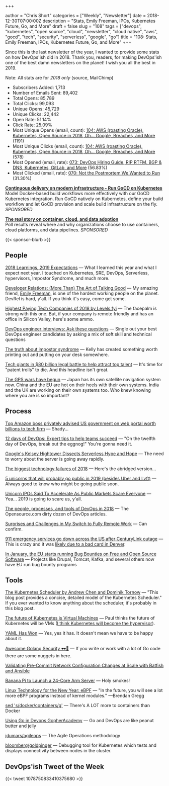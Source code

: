 +++

author = "Chris Short"
categories = ["Weekly", "Newsletter"]
date = 2018-12-30T07:00:00Z
description = "Stats, Emily Freeman, IPOs, Kubernetes Future, Go, and More"
draft = false
slug = "108"
tags = ["devops", "kubernetes", "open source", "cloud", "newsletter", "cloud native", "aws", "gocd", "tech", "security", "serverless", "google", "go"]
title = "108: Stats, Emily Freeman, IPOs, Kubernetes Future, Go, and More"
+++

Since this is the last newsletter of the year, I wanted to provide some stats on how DevOps'ish did in 2018. Thank you, readers, for making DevOps'ish one of the best damn newsletters on the planet! I wish you all the best in 2019.

Note: All stats are for *2018 only* (source, MailChimp)

* Subscribers Added: 1,713
* Number of Emails Sent: 89,402
* Total Opens: 85,789
* Total Clicks: 99,093
* Unique Opens: 45,729
* Unique Clicks: 22,442
* Open Rate: 51.14%
* Click Rate: 25.09%
* Most Unique Opens (email, count): [104: AWS (roasting Oracle), Kubernetes, Open Source in 2018, Oh... Google, Breaches, and More](https://devopsish.com/104/) (1191)
* Most Unique Clicks (email, count): [104: AWS (roasting Oracle), Kubernetes, Open Source in 2018, Oh... Google, Breaches, and More](https://devopsish.com/104/) (578)
* Most Opened (email, rate): [073: DevOps Hiring Guide, RIP RTFM, BGP & DNS, Kubernetes, GitLab, and More](https://devopsish.com/073/) (56.83%)
* Most Clicked (email, rate): [070: Not the Postmortem We Wanted to Run](https://devopsish.com/070/) (31.30%)

[**Continuous delivery on modern infrastructure - Run GoCD on Kubernetes**](https://www.gocd.org/kubernetes)  
Model Docker-based build workflows more effectively with our GoCD Kubernetes integration. Run GoCD natively on Kubernetes, define your build workflow and let GoCD provision and scale build infrastructure on the fly. *SPONSORED*

[**The real story on container, cloud, and data adoption**](https://www.oreilly.com/pub/cpc/175842)  
Poll results reveal where and why organizations choose to use containers, cloud platforms, and data pipelines. *SPONSORED*

{{< sponsor-blurb >}}

## People

[2018 Learnings, 2019 Expectations](https://chrisshort.net/2018-learnings-2019-expectations/) — What I learned this year and what I expect next year. I touched on Kubernetes, SRE, DevOps, Serverless, hypervisors, Impostor Syndrome, and much more.

[Developer Relations: (More Than) The Art of Talking Good](https://emilyfreeman.io/blog/developer-relations-more-than-the-art-of-talking-good) — My amazing friend, [Emily Freeman](https://emilyfreeman.io/), is one of the hardest working people on the planet. DevRel is hard, y'all. If you think it's easy, come get some.

[Highest Paying Tech Companies of 2018 by Levels.fyi](https://www.levels.fyi/2018/) — The facepalm is strong with this one. But, if your company is remote friendly and has an office in Silicon Valley, here's some ammo.

[DevOps engineer interviews: Ask these questions](https://enterprisersproject.com/article/2018/12/hiring-devops-engineer-ask-these-questions) — Single out your best DevOps engineer candidates by asking a mix of soft skill and technical questions

[The truth about impostor syndrome](https://dev.to/kelly/the-truth-about-impostor-syndrome-165h) — Kelly has created something worth printing out and putting on your desk somewhere.

[Tech giants in $80 billion legal battle to help attract top talent](https://www.cnbc.com/2018/12/26/tech-giants-in-80-billion-legal-battle-to-help-attract-top-talent.html) — It's time for "patent trolls" to die. And this headline isn't great.

[The GPS wars have begun](https://techcrunch.com/2018/12/21/the-gps-wars-have-begun/) — Japan has its own satellite navigation system now. China and the EU are hot on their heels with their own systems. India and the UK are working on their own systems too. Who knew knowing where you are is so important?

## Process

[Top Amazon boss privately advised US government on web portal worth billions to tech firm](https://www.theguardian.com/technology/2018/dec/26/amazon-anne-rung-government-services-authority) — Shady...

[12 days of DevOps: Expert tips to help teams succeed](https://enterprisersproject.com/article/2018/12/12-days-devops-expert-tips-how-help-teams-succeed) — "On the twelfth day of DevOps, break out the eggnog!" You're gonna need it.

[Google's Kelsey Hightower Dissects Serverless Hype and Hope](https://thenewstack.io/googles-kelsey-hightower-dissects-serverless-hype-and-hope/) — The need to worry about the server is going away rapidly.

[The biggest technology failures of 2018](https://www.technologyreview.com/s/612646/the-biggest-technology-failures-of-2018/) — Here's the abridged version...

[5 unicorns that will probably go public in 2019 (besides Uber and Lyft)](https://techcrunch.com/2018/12/23/5-unicorns-that-will-probably-go-public-in-2019-besides-uber-and-lyft/) — Always good to know who might be going public soon.

[Unicorn IPOs Said To Accelerate As Public Markets Scare Everyone](https://news.crunchbase.com/news/unicorn-ipos-said-to-accelerate-as-public-markets-scare-everyone/) — Yea... 2019 is going to scare us, y'all.

[The people, processes, and tools of DevOps in 2018](https://opensource.com/article/18/12/top-devops) — The Opensource.com dirty dozen of DevOps articles.

[Surprises and Challenges in My Switch to Fully Remote Work](https://auth0.com/blog/surprises-in-my-switch-to-remote-work/) — Can confirm.

[911 emergency services go down across the US after CenturyLink outage](https://techcrunch.com/2018/12/28/911-service-outage-centurylink/) — This is crazy and it was [likely due to a bad card in Denver](https://www.geekwire.com/2018/report-huge-centurylink-outage-caused-bad-networking-card-colorado/).

[In January, the EU starts running Bug Bounties on Free and Open Source Software](https://juliareda.eu/2018/12/eu-fossa-bug-bounties/) — Projects like Drupal, Tomcat, Kafka, and several others now have EU run bug bounty programs

## Tools

[The Kubernetes Scheduler by Andrew Chen and Dominik Tornow](https://medium.com/@dominik.tornow/the-kubernetes-scheduler-cd429abac02f) — "This blog post provides a concise, detailed model of the Kubernetes Scheduler." If you ever wanted to know anything about the scheduler, it's probably in this blog post.

[The future of Kubernetes is Virtual Machines](https://tech.paulcz.net/blog/future-of-kubernetes-is-virtual-machines/) — Paul thinks the future of Kubernetes will be VMs ([I think Kubernetes will become the hypervisor](https://chrisshort.net/2018-learnings-2019-expectations/)).

[YAML Has Won](https://medium.com/@robmuh/yaml-has-won-ba5dae37e740) — Yes, yes it has. It doesn't mean we have to be happy about it.

[Awesome Golang Security 🕶🔐](https://dev.to/streichsbaer/awesome-golang-security--4d7) — If you write or work with a lot of Go code there are some nuggets in here.

[Validating Pre-Commit Network Configuration Changes at Scale with Batfish and Ansible](https://www.ansible.com/resources/webinars-training/validating-pre-commit-network-configuration-changes-at-scale-with-batfish-ansible)

[Banana Pi to Launch a 24-Core Arm Server](https://www.cnx-software.com/2018/12/26/banana-pi-24-core-arm-server/) — Holy smokes!

[Linux Technology for the New Year: eBPF](https://thenewstack.io/linux-technology-for-the-new-year-ebpf/) — "In the future, you will see a lot more eBPF programs instead of kernel modules." —Brendan Gregg

[sed 's/docker/containers/g'](https://opensource.com/article/18/12/sed-sdockercontainersg) — There's A LOT more to containers than Docker

[Using Go in Devops GopherAcademy](https://blog.gopheracademy.com/advent-2018/go-devops/) — Go and DevOps are like peanut butter and jelly

[jdumars/agileops](https://github.com/jdumars/agileops) — The Agile Operations methodology

[bloomberg/goldpinger](https://github.com/bloomberg/goldpinger) — Debugging tool for Kubernetes which tests and displays connectivity between nodes in the cluster.

## DevOps'ish Tweet of the Week

{{< tweet 1078750833410375680 >}}
